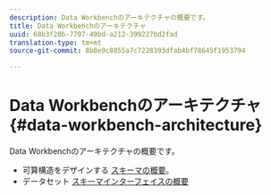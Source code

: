 ```yaml
---
description: Data Workbenchのアーキテクチャの概要です。
title: Data Workbenchのアーキテクチャ
uuid: 68b3f20b-7707-49bd-a212-399227bd2fad
translation-type: tm+mt
source-git-commit: 8b0e9c8855a7c7228393dfab4bf78645f1953794

---
```



# Data Workbenchのアーキテクチャ{#data-workbench-architecture}

Data Workbenchのアーキテクチャの概要です。

* 可算構造をデザインする [スキーマの概要](../../../home/dwb-implement-overview/dwb-implement-architecture/dwb-implement-arch-countable.md#concept-9b8b9c5e0f7341699e14bb9e3be56a51)。
* データセット [スキーマインターフェイスの概要](https://docs.adobe.com/content/help/en/data-workbench/using/client/admin-ui/c-dtst-sch-intrf.html)
<!-- * Documentation for the Analytics (SiteCatalyst) schema in the [Dimensions and Metrics guide](../../assets/insight_sc_implementation.pdf). -->
